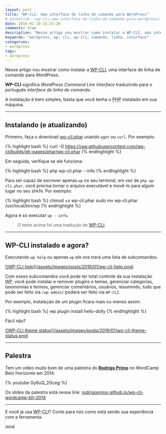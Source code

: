 ```yaml
---
layout: post
title: "WP-CLI: Uma interface de linha de comando para WordPress"
# permalink: /wp-cli-uma-interface-de-linha-de-comando-para-wordpress/
date: 2016-01-10 15:33:20
comments: true
description: "Nesse artigo vou mostrar como instalar a WP-CLI, uma interface de linha de comando para WordPress"
keywords: "wordpress, wp, cli, wp-cli, comando, linha, interface"
categories:
- wordpress
tags:
- wordpress
---
```


Nesse artigo vou mostrar como instalar a [WP-CLI](http://wp-cli.org/), uma interface de linha de comando para WordPress.

**WP-CLI** significa _WordPress Command Line Interface_ traduzindo para o português _interface de linha de comando_.

A instalação é bem simples, basta que você tenha o <abbr title="PHP: Hypertext Preprocessor">PHP</abbr> instalado em sua máquina.

---

## Instalando (e atualizando)

Primeiro, faça o download [wp-cli.phar](https://raw.github.com/wp-cli/builds/gh-pages/phar/wp-cli.phar) usando `wget` ou `curl`. Por exemplo:

{% highlight bash %}
curl -O https://raw.githubusercontent.com/wp-cli/builds/gh-pages/phar/wp-cli.phar
{% endhighlight %}

Em seguida, verifique se ele funciona:

{% highlight bash %}
php wp-cli.phar --info
{% endhighlight %}

Para ser capaz de escrever apenas `wp` no seu terminal, em vez de `php wp-cli.phar`, você precisa tornar o arquivo executável e movê-lo para algum lugar no seu `$PATH`. Por exemplo:

{% highlight bash %}
chmod +x wp-cli.phar
sudo mv wp-cli.phar /usr/local/bin/wp
{% endhighlight %}

Agora é só executar `wp --info`.

> O texto acima foi uma tradução de [WP-CLI](http://wp-cli.org/).

---

## WP-CLI instalado e agora?

Executando `wp help` ou apenas `wp` ele nos trará uma lista de subcomandos.

<a href="/assets/images/posts/2016/01/wp-cli-help.png" class="swipebox" rel="gallery" title="WP-CLI help">
![WP-CLI help](/assets/images/posts/2016/01/wp-cli-help.png)
</a>

Com esses subcomandos você pode ter total controle da sua instalação <abbr title="WordPress">WP</abbr>, você pode instalar e remover plugins e temas, gerenciar categorias, taxonomias e termos, gerenciar comentários, usuários, resumindo, tudo que pode ser feito via `/wp-admin/` poderá ser feito via `WP-CLI`.

Por exemplo, instalação de um plugin ficara mais ou menos assim:

{% highlight bash %}
wp plugin install hello-dolly
{% endhighlight %}

Fácil não?

<a href="/assets/images/posts/2016/01/wp-cli-theme-status.png" class="swipebox" rel="gallery" title="WP-CLI theme status">
![WP-CLI theme status](/assets/images/posts/2016/01/wp-cli-theme-status.png)
</a>

---

## Palestra

Tem um vídeo muito bom de uma palestra do **[Rodrigo Primo](https://github.com/rodrigoprimo)** no WordCamp Belo Horizonte em 2014.

{% youtube Gy6uQ_2Gceg %}

Os slides da palestra está nesse link: [rodrigoprimo.github.io/wp-cli-wordcamp-bh-2014](http://rodrigoprimo.github.io/wp-cli-wordcamp-bh-2014/)

---

E você já usa <abbr title="WordPress Command Line Interface">WP-CLI</abbr>? Conte para nós como está sendo sua experiência com a ferramenta.

/end
